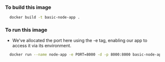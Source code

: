 ### To build this image

```bash
  docker build -t basic-node-app .
```

### To run this image

- We've allocated the port here using the -e tag, enabling our app to access it via its environment.

```bash
  docker run --name node-app -e PORT=8000 -d -p 8000:8000 basic-node-app
```
